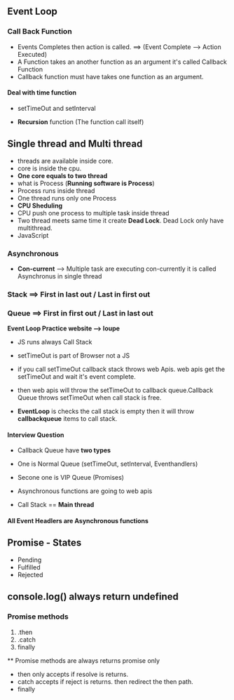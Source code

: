 ## Event Loop

### Call Back Function

- Events Completes then action is called. ==> (Event Complete --> Action Executed)
- A Function takes an another function as an argument it's called Callback Function
- Callback function must have takes one function as an argument.

#### Deal with time function

- setTimeOut and setInterval

- **Recursion** function (The function call itself)

## Single thread and Multi thread

- threads are available inside core.
- core is inside the cpu.
- **One core equals to two thread**
- what is Process (**Running software is Process**)
- Process runs inside thread
- One thread runs only one Process
- **CPU Sheduling**
- CPU push one process to multiple task inside thread
- Two thread meets same time it create **Dead Lock**. Dead Lock only have multithread.
- JavaScript

### Asynchronous

- **Con-current** --> Multiple task are executing con-currently it is called Asynchronus in single thread

### Stack ==> First in last out / Last in first out

### Queue ==> First in first out / Last in last out

**Event Loop Practice website --> loupe**

- JS runs always Call Stack

- setTimeOut is part of Browser not a JS
- if you call setTimeOut callback stack throws web Apis. web apis get the setTimeOut and wait it's event complete.
- then web apis will throw the setTimeOut to callback queue.Callback Queue throws setTimeOut when call stack is free.
- **EventLoop** is checks the call stack is empty then it will throw **callbackqueue** items to call stack.

#### Interview Question

- Callback Queue have **two types**
- One is Normal Queue (setTimeOut, setInterval, Eventhandlers)
- Secone one is VIP Queue (Promises)

- Asynchronous functions are going to web apis
- Call Stack == **Main thread**

#### All Event Headlers are Asynchronous functions

## Promise - States

- Pending
- Fulfilled
- Rejected

## console.log() always return undefined

### Promise methods

1. .then
2. .catch
3. finally

\*\* Promise methods are always returns promise only

- then only accepts if resolve is returns.
- catch accepts if reject is returns. then redirect the then path.
- finally
